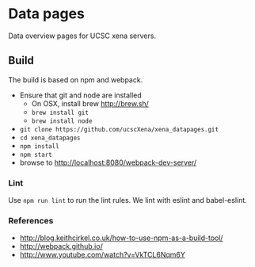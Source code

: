 # Data pages

Data overview pages for UCSC xena servers.

## Build
The build is based on npm and webpack.
 * Ensure that git and node are installed
   * On OSX, install brew http://brew.sh/
   * `brew install git`
   * `brew install node`
 * `git clone https://github.com/ucscXena/xena_datapages.git`
 * `cd xena_datapages`
 * `npm install`
 * `npm start`
 * browse to [http://localhost:8080/webpack-dev-server/](http://localhost:8080/webpack-dev-server/)

### Lint

Use `npm run lint` to run the lint rules. We lint with eslint and babel-eslint.

### References
 * http://blog.keithcirkel.co.uk/how-to-use-npm-as-a-build-tool/
 * http://webpack.github.io/
 * http://www.youtube.com/watch?v=VkTCL6Nqm6Y
